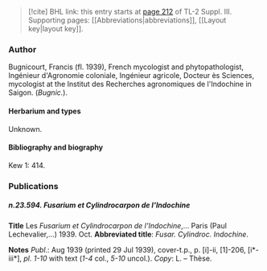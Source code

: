 > [!cite] BHL link: this entry starts at [page 212](https://www.biodiversitylibrary.org/item/103861#page/222/mode/1up) of TL-2 Suppl. III.
> Supporting pages: [[Abbreviations|abbreviations]], [[Layout key|layout key]].

### Author

Bugnicourt, Francis (fl. 1939), French mycologist and phytopathologist, Ingénieur d'Agronomie coloniale, Ingénieur agricole, Docteur ès Sciences, mycologist at the Institut des Recherches agronomiques de l'Indochine in Saigon. (*Bugnic.*).

#### Herbarium and types

Unknown.

#### Bibliography and biography

Kew 1: 414.

### Publications

##### n.23.594. Fusarium et Cylindrocarpon de l'Indochine

**Title**
Les *Fusarium et Cylindrocarpon de l'Indochine*,... Paris (Paul Lechevalier,...) 1939. Oct.
**Abbreviated title**: *Fusar. Cylindroc. Indochine*.

**Notes**
*Publ*.: Aug 1939 (printed 29 Jul 1939), cover-t.p., p. \[i\]-ii, \[1\]-206, \[i\*-iii\*\], *pl. 1-10* with text (*1-4* col., *5-10* uncol.). *Copy*: L. – Thèse.

